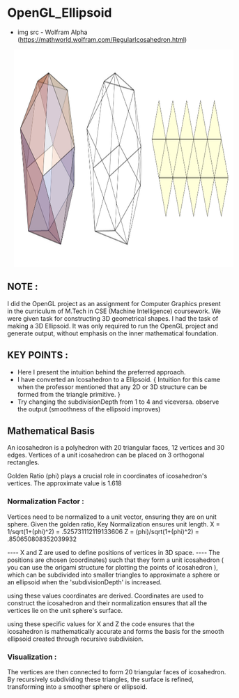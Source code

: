 # OpenGL_Ellipsoid

* img src - Wolfram Alpha (https://mathworld.wolfram.com/RegularIcosahedron.html)
<p>
<img src = "https://raw.githubusercontent.com/anikkcah/OpenGL_Ellipsoid/master/icosahedron.jpg" width="900" height="500" hspace="15">
</p>


## NOTE :
I did the OpenGL project as an assignment for Computer Graphics present in the curriculum of M.Tech in CSE (Machine Intelligence) coursework.
We were given task for constructing 3D geometrical shapes.
I had the task of making a 3D Ellipsoid.
It was only required to run the OpenGL project and generate output, without emphasis on the inner mathematical foundation.

## KEY POINTS :
- Here I present the intuition behind the preferred approach.
- I have converted an Icosahedron to a Ellipsoid.
{ Intuition for this came when the professor mentioned that any 2D or 3D structure can be formed from the triangle primitive. }
- Try changing the subdivisionDepth from 1 to 4 and viceversa. observe the output (smoothness of the ellipsoid improves)


## Mathematical Basis

An icosahedron is a polyhedron with 20 triangular faces, 12 vertices and 30 edges.
Vertices of a unit icosahedron can be placed on 3 orthogonal rectangles.

Golden Ratio (phi) plays a crucial role in coordinates of icosahedron's vertices.
The approximate value is 1.618

### Normalization Factor :
Vertices need to be normalized to a unit vector, ensuring they are on unit sphere.
Given the golden ratio,
Key Normalization ensures unit length.
X = 1/sqrt(1+(phi)^2) = .525731112119133606
Z = (phi)/sqrt(1+(phi)^2) = .850650808352039932


---- X and Z are used to define positions of vertices in 3D space.
---- The positions are chosen (coordinates) such that they form a unit icosahedron ( you can use the origami structure for plotting the points of icosahedron ),
     which can be subdivided into smaller triangles to approximate a sphere or an ellipsoid when the 'subdivisionDepth' is increased.


using these values coordinates are derived.
Coordinates are used to construct the icosahedron and their normalization ensures that all the vertices lie on the unit sphere's surface.

using these specific values for X and Z the code ensures that the icosahedron is mathematically accurate and forms the basis for the smooth ellipsoid created through recursive subdivision.


### Visualization :
The vertices are then connected to form 20 triangular faces of icosahedron.
By recursively subdividing these triangles, the surface is refined, transforming into a smoother sphere or ellipsoid.
 
